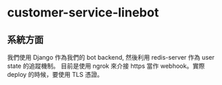 # customer-service-linebot



## 系統方面
我們使用 Django 作為我們的 bot backend, 然後利用 redis-server 作為 user state 的追蹤機制。
目前是使用 ngrok 來介接 https 當作 webhook。實際 deploy 的時候，要使用 TLS 憑證。
